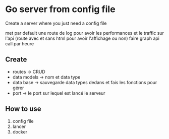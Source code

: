 # Go server from config file

Create a server where you just need a config file

met par default une route de log pour avoir les performances et le traffic sur l'api (route avec et sans html pour avoir l'affichage ou non)
faire graph api call par heure

## Create
- routes -> CRUD
- data models -> nom et data type
- data base -> sauvegarde data types dedans et fais les fonctions pour gérer
- port -> le port sur lequel est lancé le serveur

## How to use
1. config file
2. lancer
3. docker
